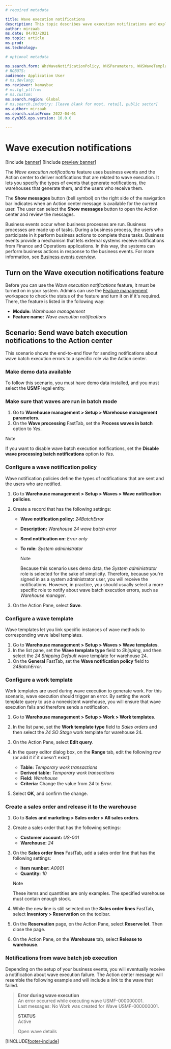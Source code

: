 ```yaml
---
# required metadata

title: Wave execution notifications 
description: This topic describes wave execution notifications and explains how to set them up.
author: mirzaab
ms.date: 04/03/2021
ms.topic: article
ms.prod:
ms.technology:

# optional metadata

ms.search.form: WhsWaveNotificationPolicy, WHSParameters, WHSWaveTemplateTable, BusinessEventsWorkspace
# ROBOTS:
audience: Application User
# ms.devlang:
ms.reviewer: kamaybac
# ms.tgt_pltfrm:
# ms.custom:
ms.search.region: Global
# ms.search.industry: [leave blank for most, retail, public sector]
ms.author: mirzaab
ms.search.validFrom: 2022-04-01
ms.dyn365.ops.version: 10.0.0

---
```


# Wave execution notifications

[!include [banner](../includes/banner.md)]
[!include [preview banner](../includes/preview-banner.md)]

The *Wave execution notifications* feature uses business events and the Action center to deliver notifications that are related to wave execution. It lets you specify the types of events that generate notifications, the warehouses that generate them, and the users who receive them.

The **Show messages** button (bell symbol) on the right side of the navigation bar indicates when an Action center message is available for the current user. The user can select the **Show messages** button to open the Action center and review the messages.

Business events occur when business processes are run. Business processes are made up of tasks. During a business process, the users who participate in it perform business actions to complete those tasks. Business events provide a mechanism that lets external systems receive notifications from Finance and Operations applications. In this way, the systems can perform business actions in response to the business events. For more information, see [Business events overview](../../fin-ops-core/dev-itpro/business-events/home-page.md).

## Turn on the Wave execution notifications feature

Before you can use the *Wave execution notifications* feature, it must be turned on in your system. Admins can use the [Feature management](../../fin-ops-core/fin-ops/get-started/feature-management/feature-management-overview.md) workspace to check the status of the feature and turn it on if it's required. There, the feature is listed in the following way:

- **Module:** *Warehouse management*
- **Feature name:** *Wave execution notifications*

## Scenario: Send wave batch execution notifications to the Action center

This scenario shows the end-to-end flow for sending notifications about wave batch execution errors to a specific role via the Action center.

### Make demo data available

To follow this scenario, you must have demo data installed, and you must select the **USMF** legal entity.

### Make sure that waves are run in batch mode

1. Go to **Warehouse management \> Setup \> Warehouse management parameters**.
1. On the **Wave processing** FastTab, set the **Process waves in batch** option to *Yes*.

> [!NOTE]
> If you want to disable wave batch execution notifications, set the **Disable wave processing batch notifications** option to *Yes*.

### Configure a wave notification policy

Wave notification policies define the types of notifications that are sent and the users who are notified.

1. Go to **Warehouse management \> Setup \> Waves \> Wave notification policies**.
1. Create a record that has the following settings:

    - **Wave notification policy:** *24BatchError*
    - **Description:** *Warehouse 24 wave batch error*
    - **Send notification on:** *Error only*
    - **To role:** *System administrator*

        > [!NOTE]
        > Because this scenario uses demo data, the *System administrator* role is selected for the sake of simplicity. Therefore, because you're signed in as a system administrator user, you will receive the notifications. However, in practice, you should usually select a more specific role to notify about wave batch execution errors, such as *Warehouse manager*.

1. On the Action Pane, select **Save**.

### Configure a wave template

Wave templates let you link specific instances of wave methods to corresponding wave label templates.

1. Go to **Warehouse management \> Setup \> Waves \> Wave templates**.
1. In the list pane, set the **Wave template type** field to *Shipping*, and then select the *24 Shipping Default* wave template for warehouse 24.
1. On the **General** FastTab, set the **Wave notification policy** field to *24BatchError*.

### Configure a work template

Work templates are used during wave execution to generate work. For this scenario, wave execution should trigger an error. By setting the work template query to use a nonexistent warehouse, you will ensure that wave execution fails and therefore sends a notification.

1. Go to **Warehouse management \> Setup \> Work \> Work templates**.
1. In the list pane, set the **Work template type** field to *Sales orders* and then select the *24 SO Stage* work template for warehouse 24.
1. On the Action Pane, select **Edit query**.
1. In the query editor dialog box, on the **Range** tab, edit the following row (or add it if it doesn't exist):

    - **Table:** *Temporary work transactions*
    - **Derived table:** *Temporary work transactions*
    - **Field:** *Warehouse*
    - **Criteria:** Change the value from *24* to *Error*.

1. Select **OK**, and confirm the change.

### Create a sales order and release it to the warehouse

1. Go to **Sales and marketing \> Sales order \> All sales orders**.
1. Create a sales order that has the following settings:

    - **Customer account:** *US-001*
    - **Warehouse:** *24*

1. On the **Sales order lines** FastTab, add a sales order line that has the following settings:

    - **Item number:** *A0001*
    - **Quantity:** *10*

    > [!NOTE]
    > These items and quantities are only examples. The specified warehouse must contain enough stock.

1. While the new line is still selected on the **Sales order lines** FastTab, select **Inventory \> Reservation** on the toolbar.
1. On the **Reservation** page, on the Action Pane, select **Reserve lot**. Then close the page.
1. On the Action Pane, on the **Warehouse** tab, select **Release to warehouse**.

### Notifications from wave batch job execution

Depending on the setup of your business events, you will eventually receive a notification about wave execution failure. The Action center message will resemble the following example and will include a link to the wave that failed.

> **Error during wave execution**  
> An error occurred while executing wave USMF-000000001.  
> Last messages: No Work was created for Wave USMF-000000001.
>
> **STATUS**  
> Active
>
> Open wave details

[!INCLUDE[footer-include](../../includes/footer-banner.md)]
